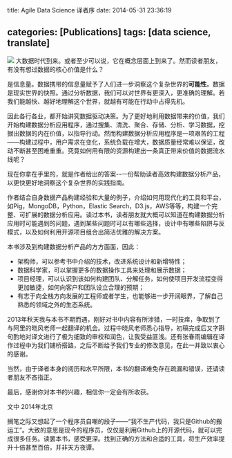 title: Agile Data Science 译者序
date: 2014-05-31 23:36:19

categories: [Publications]
tags: [data science, translate]
---
![](https://wenzhong-1259152588.cos.ap-beijing.myqcloud.com/img/blog/agile_data_science_ss.png)
大数据时代到来。或者至少可以说，它在概念层面上到来了。然而读者朋友，有没有想过数据的核心价值是什么？

是信息量。数据携带的信息量赋予了人们进一步洞察这个复杂世界的**可能性**。数据是现实世界的快照。通过分析数据，我们可以对世界有更深入，更准确的理解。若我们能越快、越好地理解这个世界，就越有可能在行动中占得先机。

因此各行各业，都开始讲究数据驱动决策。为了更好地利用数据带来的价值，我们开始构建数据分析应用程序，通过搜集、清洗、聚合、存储、分析、学习数据，挖掘出数据的内在价值，以指导行动。然而构建数据分析应用程序是一项艰苦的工程——构建过程中，用户需求在变化，系统负载在增大，数据质量经常难以保证，改动不断甚至困难重重。究竟如何用有限的资源构建出一条真正带来价值的数据流水线呢？

现在你拿在手里的，就是作者给出的答案--一份帮助读者高效构建数据分析产品，以更快更好地洞察这个复杂世界的实践指南。
<!--more-->
作者结合自身数据产品构建经验和大量的例子，介绍如何用现代化的工具和平台，如Pig，MongoDB，Python，Elastic Search，D3.js，AWS等等，构建一个完整、可扩展的数据分析应用。读过本书，读者朋友就大概可以知道在构建数据分析应用时可能遇到的问题，遇到某些问题时可以有哪些选择，设计中有哪些陷阱与反模式，以及如何利用开源项目组合出简洁优雅的解决方案。

本书涉及到构建数据分析产品的方方面面，因此：

* 架构师，可以参考书中介绍的技术，改进系统设计和新增特性；
* 数据科学家，可以掌握更多的数据操作工具来处理和展示数据；
* 项目经理，可以认识到该如何构建团队、分解任务，如何使项目开发流程变得更加敏捷，如何向客户和团队设立合理的预期；
* 有志于向全栈方向发展的工程师或者学生，也能够进一步开阔眼界，了解自己熟悉的领域之外的生态系统。

2013年秋天我与本书不期而遇，刚好对书中内容有所涉猎，一时技痒，争取到了与阿里的晓风老师一起翻译的机会。过程中晓风老师悉心指导，初稿完成后又字斟句酌地对译文进行了极为细致的审校和润色，让我受益匪浅。还有张春雨编辑在译作过程中为我们铺桥搭路，之后不断给予我们专业的修改意见，在此一并致以衷心的感谢。

当然，由于译者本身的阅历和水平所限，本书的翻译难免存在疏漏和错误，还请读者朋友不吝指正。

最后，感谢你对本书的兴趣，相信你一定会有所收获。

文中
2014年北京

搁笔之际又想起了一个程序员自嘲的段子——“我不生产代码，我只是Github的搬运工”。大致的意思是现今的程序员，仅仅是利用Github上的开源代码，就可以完成很多任务。读罢本书，感受更深。找到正确的方法和合适的工具，将生产效率提升十倍甚至百倍，并非天方夜谭。
